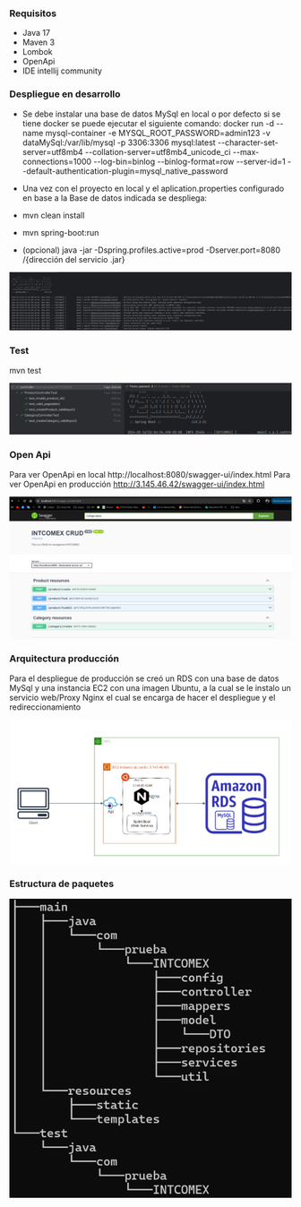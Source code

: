 ### Requisitos
- Java 17
- Maven 3
- Lombok
- OpenApi
- IDE intellij community

### Despliegue en desarrollo
- Se debe instalar una base de datos MySql en local o por defecto si se tiene docker se puede ejecutar el siguiente comando:
  docker run -d --name mysql-container -e MYSQL_ROOT_PASSWORD=admin123 -v dataMySql:/var/lib/mysql -p 3306:3306 mysql:latest --character-set-server=utf8mb4 --collation-server=utf8mb4_unicode_ci --max-connections=1000 --log-bin=binlog --binlog-format=row --server-id=1 --default-authentication-plugin=mysql_native_password

- Una vez con el proyecto en local y el aplication.properties configurado en base a la Base de datos indicada se despliega:
- mvn clean install
- mvn spring-boot:run
- (opcional) java -jar -Dspring.profiles.active=prod -Dserver.port=8080 /{dirección del servicio .jar}

![inicio_sprint.png](readme_img/inicio_sprint.png)

### Test

mvn test

![unittest.png](readme_img%2Funittest.png)

### Open Api

Para ver OpenApi en local http://localhost:8080/swagger-ui/index.html
Para ver OpenApi en producción http://3.145.46.42/swagger-ui/index.html

![Swagger.png](readme_img/Swagger.png)

### Arquitectura producción

Para el despliegue de producción se creó un RDS con una base de datos MySql y una instancia EC2 con una imagen Ubuntu,
a la cual se le instalo un servicio web/Proxy Nginx el cual se encarga de hacer el despliegue y el redireccionamiento

![Arquitectura_AWS.png](readme_img/Arquitectura_AWS.png)


### Estructura de paquetes

![Estructura_paquetes.png](readme_img/Estructura_paquetes.png)
